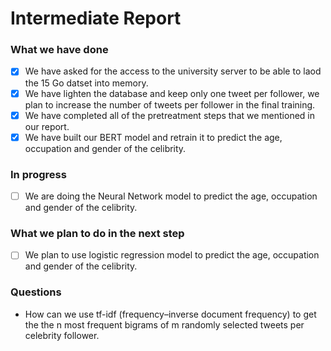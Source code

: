 # Intermediate Report 

### What we have done
- [X] We have asked for the access to the university server to be able to laod the  15 Go datset into memory. 
- [X]  We have lighten the database and keep only one tweet per follower, we plan to increase the number of tweets per follower in the final training. 
- [X] We have completed all of the pretreatment steps that we mentioned in our report.
- [X] We have built our BERT model and retrain it to predict the age, occupation and gender of the celibrity.

### In progress 
- [ ] We are doing the Neural Network model to predict the age, occupation and gender of the celibrity.

### What we plan to do in the next step

- [ ] We plan to use logistic regression model to predict the age, occupation and gender of the celibrity.

### Questions
 - How can we use tf-idf (frequency–inverse document frequency) to get the the n most frequent bigrams of m randomly selected tweets per celebrity follower.